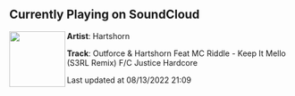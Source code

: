 ## Currently Playing on SoundCloud

[<img align="left" width="100" src="https://i1.sndcdn.com/artworks-000192826640-9lne9u-t500x500.jpg">](https://soundcloud.com/hartshorn303/outforce-hartshorn-feat-mc-riddle-keep-it-mellow-s3rl-remix-fc-justice-hardcore)

**Artist**: Hartshorn 

**Track**: Outforce & Hartshorn Feat MC Riddle - Keep It Mello (S3RL Remix) F/C Justice Hardcore

Last updated at 08/13/2022 21:09
